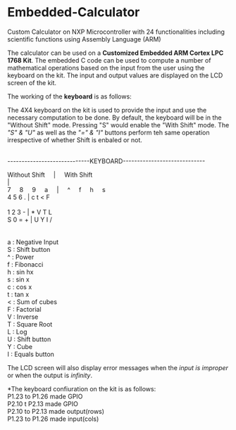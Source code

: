 # Embedded-Calculator
Custom Calculator on NXP Microcontroller with 24 functionalities including scientific functions using Assembly Language (ARM)

The calculator can be used on a **Customized Embedded ARM Cortex LPC 1768 Kit**. The embedded C code can be used to compute a number of mathematical operations based on the input from the user using the keyboard on the kit. The input and output values are displayed on the LCD screen of the kit. 

The working of the **keyboard** is as follows:</br>

The 4X4 keyboard on the kit is used to provide the input and use the necessary computation to be done. By default, the keyboard will be in the "Without Shift" mode. Pressing "S" would enable the "With Shift" mode. The _"S" & "U"_ as well as the _"=" & "I"_ buttons perform teh same operation irrespective of whether Shift is enbaled or not.</br></br>  


-----------------------------KEYBOARD-----------------------------</br>

Without Shift&nbsp;&nbsp;&nbsp;&nbsp;   	|&nbsp;&nbsp;&nbsp;&nbsp;    		With Shift</br>
				|</br>
7&nbsp;&nbsp;&nbsp;&nbsp;	8&nbsp;&nbsp;&nbsp;&nbsp;	9&nbsp;&nbsp;&nbsp;&nbsp;	a&nbsp;&nbsp;&nbsp;&nbsp;	|&nbsp;&nbsp;&nbsp;&nbsp;   	^&nbsp;&nbsp;&nbsp;&nbsp;	f&nbsp;&nbsp;&nbsp;&nbsp; 	h&nbsp;&nbsp;&nbsp;&nbsp;   	s</br>
4	5	6	.	|   	c   	t   	<   	F</br>	
1	2	3	-	|   	*   	V   	T   	L</br>
S	0	=	+	|	U   	Y   	I   	/</br>
</br>
</br>
a : Negative Input</br>
S : Shift button</br>
^ : Power</br>
f : Fibonacci</br>
h : sin hx</br>
s : sin x</br>
c : cos x</br>
t : tan x</br>
< : Sum of cubes</br>
F : Factorial </br>
V : Inverse</br>
T : Square Root</br>
L : Log</br>
U : Shift button</br>
Y : Cube</br>
I : Equals button</br>

The LCD screen will also display error messages when the *input is improper* or when the output is *infinity*.</br>

*The keyboard confiuration on the kit is as follows:</br>
	P1.23 to P1.26 made GPIO</br>
    	P2.10 t P2.13 made GPIO</br>
    	P2.10 to P2.13 made output(rows)</br>
    	P1.23 to P1.26 made input(cols)</br>


